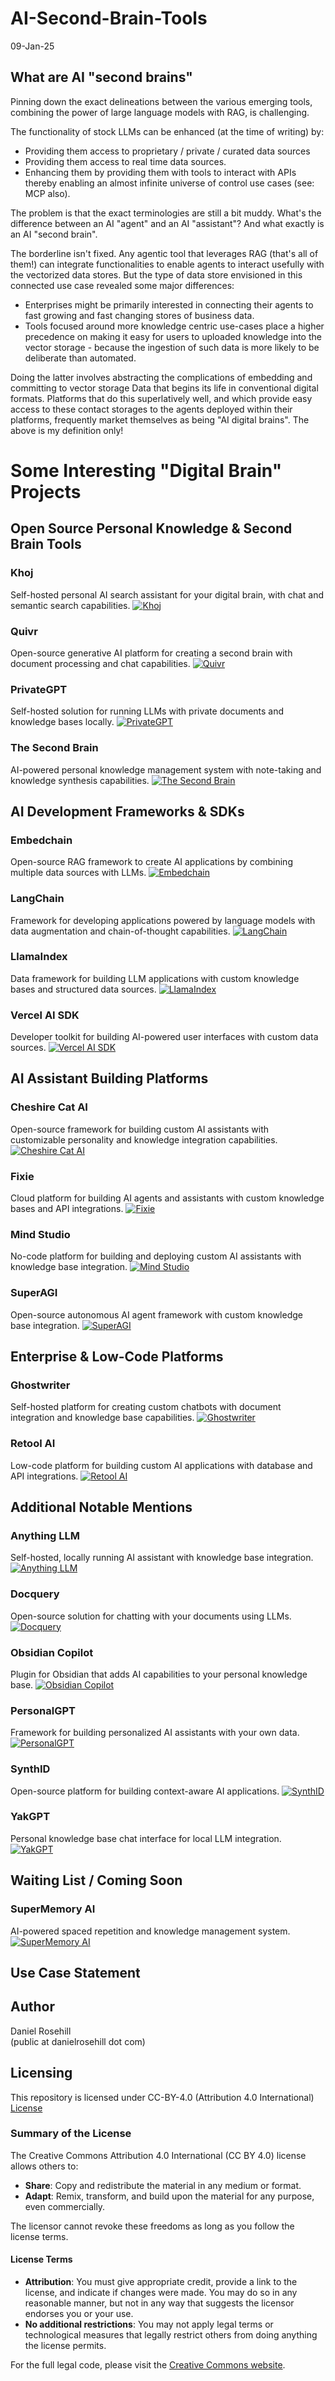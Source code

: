 # AI-Second-Brain-Tools
 
 09-Jan-25

 ## What are AI "second brains"

Pinning down the exact delineations between the various emerging tools, combining the power of large language models with RAG, is challenging. 

The functionality of stock LLMs can be enhanced (at the time of writing) by:

- Providing them access to proprietary / private / curated data sources  
- Providing them access to real time data sources. 
- Enhancing them by providing them with tools to interact with APIs thereby enabling an almost infinite universe of control use cases (see: MCP also).  
  
The problem is that the exact terminologies are still a bit muddy. What's the difference between an AI "agent" and an AI "assistant"? And what exactly is an AI "second brain".

The borderline isn't fixed. Any agentic tool that leverages RAG (that's all of them!) can integrate functionalities to enable agents to interact usefully with the vectorized data stores. But the type of data store envisioned in this connected use case revealed some major differences:

- Enterprises might be primarily interested in connecting their agents to fast growing and fast changing stores of business data. 
- Tools focused around more knowledge centric use-cases place a higher precedence on making it easy for users to uploaded knowledge into the vector storage - because the ingestion of such data is more likely to be deliberate than automated. 

Doing the latter involves abstracting the complications of embedding and committing to vector storage Data that begins its life in conventional digital formats. Platforms that do this superlatively well, and which provide easy access to these contact storages to the agents deployed within their platforms, frequently market themselves as being "AI digital brains". The above is my definition only!

# Some Interesting "Digital Brain" Projects

## Open Source Personal Knowledge & Second Brain Tools

### Khoj
Self-hosted personal AI search assistant for your digital brain, with chat and semantic search capabilities.
[![Khoj](https://img.shields.io/badge/Khoj-Visit-blue)](https://khoj.dev/)

### Quivr
Open-source generative AI platform for creating a second brain with document processing and chat capabilities.
[![Quivr](https://img.shields.io/badge/Quivr-Visit-blue)](https://www.quivr.app/)

### PrivateGPT
Self-hosted solution for running LLMs with private documents and knowledge bases locally.
[![PrivateGPT](https://img.shields.io/badge/PrivateGPT-Visit-blue)](https://github.com/imartinez/privateGPT)

### The Second Brain
AI-powered personal knowledge management system with note-taking and knowledge synthesis capabilities.
[![The Second Brain](https://img.shields.io/badge/The_Second_Brain-Visit-blue)](https://app.thesecondbrain.io/home)

## AI Development Frameworks & SDKs

### Embedchain
Open-source RAG framework to create AI applications by combining multiple data sources with LLMs.
[![Embedchain](https://img.shields.io/badge/Embedchain-Visit-blue)](https://embedchain.ai)

### LangChain
Framework for developing applications powered by language models with data augmentation and chain-of-thought capabilities.
[![LangChain](https://img.shields.io/badge/LangChain-Visit-blue)](https://langchain.com/)

### LlamaIndex
Data framework for building LLM applications with custom knowledge bases and structured data sources.
[![LlamaIndex](https://img.shields.io/badge/LlamaIndex-Visit-blue)](https://www.llamaindex.ai/)

### Vercel AI SDK
Developer toolkit for building AI-powered user interfaces with custom data sources.
[![Vercel AI SDK](https://img.shields.io/badge/Vercel_AI_SDK-Visit-blue)](https://sdk.vercel.ai/)

## AI Assistant Building Platforms

### Cheshire Cat AI
Open-source framework for building custom AI assistants with customizable personality and knowledge integration capabilities.
[![Cheshire Cat AI](https://img.shields.io/badge/Cheshire_Cat_AI-Visit-blue)](https://cheshirecat.ai/)

### Fixie
Cloud platform for building AI agents and assistants with custom knowledge bases and API integrations.
[![Fixie](https://img.shields.io/badge/Fixie-Visit-blue)](https://www.fixie.ai/)

### Mind Studio
No-code platform for building and deploying custom AI assistants with knowledge base integration.
[![Mind Studio](https://img.shields.io/badge/Mind_Studio-Visit-blue)](https://mindstudio.ai/)

### SuperAGI
Open-source autonomous AI agent framework with custom knowledge base integration.
[![SuperAGI](https://img.shields.io/badge/SuperAGI-Visit-blue)](https://superagi.com/)

## Enterprise & Low-Code Platforms

### Ghostwriter
Self-hosted platform for creating custom chatbots with document integration and knowledge base capabilities.
[![Ghostwriter](https://img.shields.io/badge/Ghostwriter-Visit-blue)](https://ghostwriter.ai/)

### Retool AI
Low-code platform for building custom AI applications with database and API integrations.
[![Retool AI](https://img.shields.io/badge/Retool_AI-Visit-blue)](https://retool.com/products/ai)

## Additional Notable Mentions

### Anything LLM
Self-hosted, locally running AI assistant with knowledge base integration.
[![Anything LLM](https://img.shields.io/badge/Anything_LLM-Visit-blue)](https://github.com/Mintplex-Labs/anything-llm)

### Docquery
Open-source solution for chatting with your documents using LLMs.
[![Docquery](https://img.shields.io/badge/Docquery-Visit-blue)](https://github.com/impira/docquery)

### Obsidian Copilot
Plugin for Obsidian that adds AI capabilities to your personal knowledge base.
[![Obsidian Copilot](https://img.shields.io/badge/Obsidian_Copilot-Visit-blue)](https://github.com/logancyang/obsidian-copilot)

### PersonalGPT
Framework for building personalized AI assistants with your own data.
[![PersonalGPT](https://img.shields.io/badge/PersonalGPT-Visit-blue)](https://github.com/paulpierre/PersonalGPT)

### SynthID
Open-source platform for building context-aware AI applications.
[![SynthID](https://img.shields.io/badge/SynthID-Visit-blue)](https://www.synthid.ai/)

### YakGPT
Personal knowledge base chat interface for local LLM integration.
[![YakGPT](https://img.shields.io/badge/YakGPT-Visit-blue)](https://github.com/yakGPT/yakGPT)

## Waiting List / Coming Soon

### SuperMemory AI
AI-powered spaced repetition and knowledge management system.
[![SuperMemory AI](https://img.shields.io/badge/SuperMemory_AI-Join_Waitlist-yellow)](https://supermemory.ai/)




## Use Case Statement

## Author

Daniel Rosehill  
(public at danielrosehill dot com)

## Licensing

This repository is licensed under CC-BY-4.0 (Attribution 4.0 International) 
[License](https://creativecommons.org/licenses/by/4.0/)

### Summary of the License
The Creative Commons Attribution 4.0 International (CC BY 4.0) license allows others to:
- **Share**: Copy and redistribute the material in any medium or format.
- **Adapt**: Remix, transform, and build upon the material for any purpose, even commercially.

The licensor cannot revoke these freedoms as long as you follow the license terms.

#### License Terms
- **Attribution**: You must give appropriate credit, provide a link to the license, and indicate if changes were made. You may do so in any reasonable manner, but not in any way that suggests the licensor endorses you or your use.
- **No additional restrictions**: You may not apply legal terms or technological measures that legally restrict others from doing anything the license permits.

For the full legal code, please visit the [Creative Commons website](https://creativecommons.org/licenses/by/4.0/legalcode).